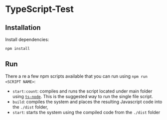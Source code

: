 # TypeScript-Test


## Installation

Install dependencies:

```sh
npm install
```

## Run

There a re a few npm scripts available that you can run using `npm run <SCRIPT NAME>`:

- `start:count`: compiles and runs the script located under main folder using [`ts-node`](https://github.com/TypeStrong/ts-node). This is the suggested way to run the single file script.
- `build`: compiles the system and places the resulting Javascript code into the `./dist` folder,
- `start`: starts the system using the compiled code from the `./dist` folder
